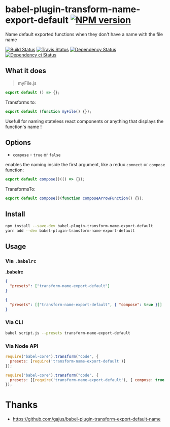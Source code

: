 # babel-plugin-transform-name-export-default [![NPM version][npm-image]][npm-url]

Name default exported functions when they don't have a name with the file name

[![Build Status][circleci-status-image]][circleci-status-url]
[![Travis Status][travisci-status-image]][travisci-status-url]
[![Dependency Status][daviddm-image]][daviddm-url]
[![Dependency ci Status][dependencyci-image]][dependencyci-url]

## What it does

> myFile.js

```js
export default () => {};
```

Transforms to:

```js
export default (function myFile() {});
```

Usefull for naming stateless react components or anything that displays the function's name !

## Options

- `compose` - `true` or `false`

enables the naming inside the first argument, like a redux `connect` or `compose` function:

```js
export default compose()(() => {});
```

TransformsTo:

```js
export default compose()(function composeArrowFunction() {});
```

## Install

```bash
npm install --save-dev babel-plugin-transform-name-export-default
yarn add --dev babel-plugin-transform-name-export-default
```
## Usage

### Via `.babelrc`

**.babelrc**

```json
{
  "presets": ["transform-name-export-default"]
}
```

```json
{
  "presets": [["transform-name-export-default", { "compose": true }]]
}
```

### Via CLI

```sh
babel script.js --presets transform-name-export-default
```

### Via Node API

```javascript
require("babel-core").transform("code", {
  presets: [require('transform-name-export-default')]
});
```

```javascript
require("babel-core").transform("code", {
  presets: [[require('transform-name-export-default'), { compose: true }]]
});
```

# Thanks

- https://github.com/gajus/babel-plugin-transform-export-default-name

[npm-image]: https://img.shields.io/npm/v/babel-plugin-transform-name-export-default.svg?style=flat-square
[npm-url]: https://npmjs.org/package/babel-plugin-transform-name-export-default
[daviddm-image]: https://david-dm.org/christophehurpeau/undefined.svg?style=flat-square
[daviddm-url]: https://david-dm.org/christophehurpeau/undefined
[dependencyci-image]: https://dependencyci.com/github/christophehurpeau/undefined/badge?style=flat-square
[dependencyci-url]: https://dependencyci.com/github/christophehurpeau/undefined
[circleci-status-image]: https://img.shields.io/circleci/project/christophehurpeau/undefined/master.svg?style=flat-square
[circleci-status-url]: https://circleci.com/gh/christophehurpeau/undefined
[travisci-status-image]: https://img.shields.io/travis/christophehurpeau/undefined/master.svg?style=flat-square
[travisci-status-url]: https://travis-ci.org/christophehurpeau/undefined
